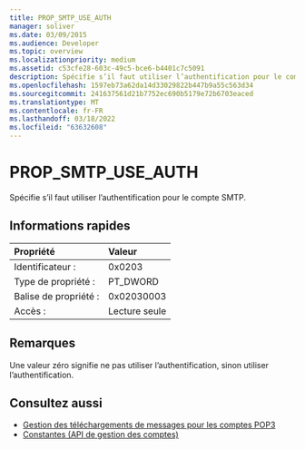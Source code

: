 ```yaml
---
title: PROP_SMTP_USE_AUTH
manager: soliver
ms.date: 03/09/2015
ms.audience: Developer
ms.topic: overview
ms.localizationpriority: medium
ms.assetid: c53cfe28-603c-49c5-bce6-b4401c7c5091
description: Spécifie s’il faut utiliser l’authentification pour le compte SMTP.
ms.openlocfilehash: 1597eb73a62da14d33029822b447b9a55c563d34
ms.sourcegitcommit: 241637561d21b7752ec690b5179e72b6703eaced
ms.translationtype: MT
ms.contentlocale: fr-FR
ms.lasthandoff: 03/18/2022
ms.locfileid: "63632608"
---
```

# <a name="prop_smtp_use_auth"></a>PROP_SMTP_USE_AUTH

Spécifie s’il faut utiliser l’authentification pour le compte SMTP.
  
## <a name="quick-info"></a>Informations rapides

|Propriété |Valeur |
|:-----|:-----|
|Identificateur :  <br/> |0x0203  <br/> |
|Type de propriété :  <br/> |PT_DWORD  <br/> |
|Balise de propriété :  <br/> |0x02030003  <br/> |
|Accès :  <br/> |Lecture seule  <br/> |
   
## <a name="remarks"></a>Remarques

Une valeur zéro signifie ne pas utiliser l’authentification, sinon utiliser l’authentification.
  
## <a name="see-also"></a>Consultez aussi

- [Gestion des téléchargements de messages pour les comptes POP3](managing-message-downloads-for-pop3-accounts.md) 
- [Constantes (API de gestion des comptes)](constants-account-management-api.md)

